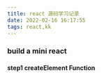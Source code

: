 ```yaml
---
title: react 源码学习记录
date: 2022-02-16 16:17:55
tags: react,kk
---
```


### build a mini react

[build-your-own-react]: https://qcsite.gatsbyjs.io/build-your-own-react/
[ origin-build-your-own-react ]:https://pomb.us/build-your-own-react/
[ react技术揭秘 ]:https://react.iamkasong.com/

#### step1 createElement Function


